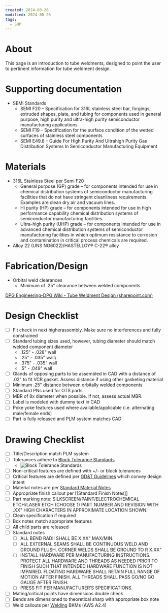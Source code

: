 ```yaml
---
created: 2024-08-26
modified: 2024-08-26
tags:
  - SOP
---
```

# About
This page is an introduction to tube weldments, designed to point the user to pertinent information for tube weldment design.

# Supporting documentation
- SEMI Standards 
	- SEMI F20 – Specification for 316L stainless steel bar, forgings, extruded shapes, plate, and tubing for components used in general purpose, high purity and ultra-high purity semiconductor manufacturing applications 
	- SEMI F19 – Specification for the surface condition of the wetted surfaces of stainless steel components
	- SEMI E49.8 – Guide For High Purity And Ultrahigh Purity Gas Distribution Systems In Semiconductor Manufacturing Equipment

# Materials 
- 316L Stainless Steel per Semi F20
	- General purpose (GP) grade – for components intended for use in chemical distribution systems of semiconductor manufacturing facilities that do not have stringent cleanliness requirements. Examples are clean dry air and vacuum lines.
	- Hi purity (HP) grade – for components intended for use in high performance capability chemical distribution systems of semiconductor manufacturing facilities.
	- Ultra-high purity (UHP) grade – for components intended for use in advanced chemical distribution systems of semiconductor manufacturing facilities in which optimum resistance to corrosion and contamination in critical process chemicals are required.
- Alloy 22 (UNS NO6022)/HASTELLOY® C-22® alloy

# Fabrication/Design
- Orbital weld clearances
	- Minimum of .25" clearance between welded components

[DPG Engineering-DPG Wiki - Tube Weldment Design (sharepoint.com)](https://lamresearch.sharepoint.com/sites/DPGEngineering-DPGWiki/SitePages/Tube%20Weldment%20Design.aspx?web=1)

# Design Checklist
- [ ] Fit check in next higherassembly. Make sure no interferences and fully constrained
- [ ] Standard tubing sizes used, however, tubing diameter should match welded component diameter
	- .125" - .028" wall 
	- .25" - .035" wall\
	- .375" - .035" wall
	- .5" - .049" wall
- [ ] Glands of opposing parts to be assembled in CAD with a distance of .02" to fit VCR gasket. Assess distance if using other gasketing material
- [ ] Minimum .25" distance between orbitally welded components
- [ ] Standard PNs used for OTS parts
- [ ] MBR of 8x diameter when possible. If not, assess actual MBR.
- [ ] Label is modeled with dummy text in CAD
- [ ] Poke yoke features used where available/applicable (i.e. alternating male/female ends)
- [ ] Part is fully released and PLM system matches CAD

# Drawing Checklist
- [ ] Title/Description match PLM system
- [ ] Tolerances adhere to [Block Tolerance Standards](../../../5INBOX/Block%20Tolerance%20Standards.md)
	- ![Block Tolerance Standards](../../../5INBOX/Block%20Tolerance%20Standards.md#^cc7d53)
- [ ] Non-critical features are defined with +/- or block tolerances
- [ ] Critical features are defined per [GD&T Guidelines](GD&T%20Guidelines.md) which convey design intent
- [ ] Material notes are per [Standard Material Notes](Standard%20Material%20Notes.md)
- [ ] Appropriate finish callout per [[Standard Finish Notes]]
- [ ] Part marking note: SILKSCREEN/PAINT/ELECTROCHEMICAL ETCH/LASER ETCH (CHOOSE 1) PART NUMBER AND REVISION WITH .XX" HIGH CHARACTERS IN APPROXIMATE LOCATION SHOWN. 
- [ ] Clean specification if required
- [ ] Box notes match appropriate features
- [ ] All child parts are released
- [ ] Standard notes
	- [ ] ALL BEND RADII SHALL BE X.XX" MAX/MIN.
	- [ ] ALL EXTERNAL SEAMS SHALL BE CONTINUOUS WELD AND GROUND FLUSH. CORNER WELDS SHALL BE GROUND TO R X.XX"
	- [ ] INSTALL HARDWARE PER MANUFACTURING INSTRUCTIONS. PROTECT ALL HARDWARE AND THREADS AS NEEDED PRIOR TO FINISH SUCH THAT INTENDED HARDWARE FUNCTION IS NOT IMPAIRED. FLOATING HARDWARE SHALL RETAIN FULL RANGE OF MOTION AFTER FINISH. ALL THREADS SHALL PASS GO/NO GO GAUGE AFTER FINISH.
	- [ ] PRESS FIT PER MANUFACTURER’S SPECIFICATIONS.
- [ ] Mating/critical points have dimensions double check
- [ ] Bends are dimensioned to theoretical sharp with appropriate box note
- [ ] Weld callouts per [Welding](Welding.md) BKMs (AWS A2.4)